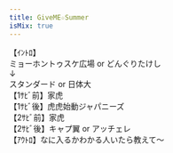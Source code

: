 ```yaml
---
title: GiveME☆Summer
isMix: true
---
```


【ｲﾝﾄﾛ】<br />
ミョーホントゥスケ広場 or どんぐりたけし<br />
↓<br />
スタンダード or 日体大<br />
【1ｻﾋﾞ前】家虎<br />
【1ｻﾋﾞ後】虎虎始動ジャパニーズ<br />
【2ｻﾋﾞ前】家虎<br />
【2ｻﾋﾞ後】キャプ翼 or アッチェレ<br />
【ｱｳﾄﾛ】なに入るかわかる人いたら教えて〜<br />